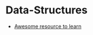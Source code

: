 Data-Structures
===============

* [Awesome resource to learn](http://eternallyconfuzzled.com/tuts/datastructures/jsw_tut_bst1.aspx)
